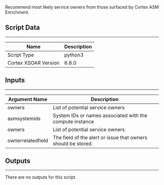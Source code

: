 Recommend most likely service owners from those surfaced by Cortex ASM Enrichment.

## Script Data

---

| **Name** | **Description** |
| --- | --- |
| Script Type | python3 |
| Cortex XSOAR Version | 6.8.0 |

## Inputs

---

| **Argument Name** | **Description** |
| --- | --- |
| owners | List of potential service owners |
| asmsystemids | System IDs or names associated with the compute instance |
| owners | List of potential service owners |
| ownerrelatedfield | The field of the alert or issue that owners should be stored. |

## Outputs

---
There are no outputs for this script.
